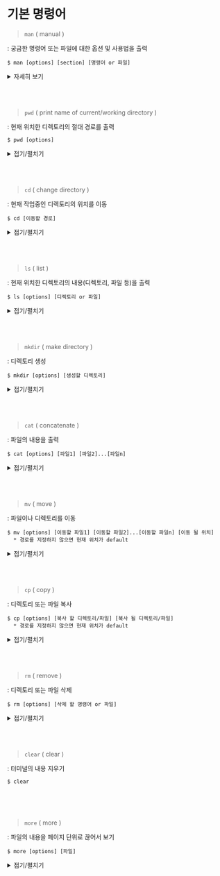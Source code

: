 # 기본 명령어

> `man`      ( manual )
<p>: 궁금한 명령어 또는 파일에 대한 옵션 및 사용법을 출력</p>

``` Linux
$ man [options] [section] [명령어 or 파일]
```
<details><summary>자세히 보기</summary>

``` Linux
* 사용법
  [Spacebar]: 한 페이지 밑으로 내려감
  [b]: 전 페이지로 올라감
  [화살표 위/아래]: 한 줄 단위로 이동
  [Enter]: 한 줄 밑으로 내림
  [k]: 한 줄 위로 올라감
  [h]: 도움말
  [/]+키워드: 키워드 검색 
  [q]: 나가기


* 주요 옵션
  -k : apropos(완전히 일치하지는 않아도 대략적으로 비슷한 단어)에 해당하는 메뉴얼 페이지 출력
  -f : 해당 키워드와 정확히 일치하는 메뉴얼 페이지 출력
  -w : 'man 키워드 실행 시 출력되는 메뉴얼 페이지'의 파일 경로를 출력
  -s : 특정 section을 지정할 때 사용, 보통 -s 입력안하고 '$ man 숫자 명령어'처럼 사용
```
</details>
<br><br><br>




>  `pwd` ( print name of current/working directory )
<p>: 현재 위치한 디렉토리의 절대 경로를 출력</p>

``` Linux
$ pwd [options]
```

<details><summary>접기/펼치기</summary>
  
``` Linux
* 사용 예시
  $ pwd
  >> /root/test

* 주요 옵션
  -L : 심볼릭 링크가 포함된 논리 경로 출력  (default)
  -P : 심볼릭 링크 없이 실제 물리 경로만 출력
```

</details><br><br><br>



> `cd`  ( change directory )
<p>: 현재 작업중인 디렉토리의 위치를 이동</p>

``` Linux
$ cd [이동할 경로]
```

<details><summary>접기/펼치기</summary>
  
``` Linux
* 사용법
  $ cd ..: 상위 디렉토리로 이동
  $ cd .: 현재 위치로 이동 (= 새로고침)
  $ cd -: 이전에 위치한 디렉토리로 이동 (= 뒤로가기)
  $ cd /: root 디렉토리로 이동
  $ cd ~: 홈 디렉토리로 이동
  $ cd .디렉토리: 숨겨진 디렉토리로 이동
```

</details><br><br><br>



> `ls`  ( list )
<p>: 현재 위치한 디렉토리의 내용(디렉토리, 파일 등)을 출력</p>

``` Linux
$ ls [options] [디렉토리 or 파일]
```

<details><summary>접기/펼치기</summary>

``` Linux
* 사용 예시
  $ ls
  >> test_script.sh

* 주요 옵션
  -l : 각 파일의 자세한 내용(모드, 링크 수, 소유자, 그룹, 크기(바이트), 최종 수정 시간) 출력   (ll 명령어와 동일)
      ex) $ ls -l    (또는 ll)
       >> -rwxr-xr-x 1 root root 32  1월 17 09:44 test_script.sh
  -a : 디렉토리의 숨겨진 항목까지 모두 출력
      ex) $ ls -a
       >> .  ..  .hidden_dir  .hidden_file.txt  test_script.sh
  -R : 하위 디렉토리의 파일까지 모두 출력
  -s : 각 항목의 크기를 kb 단위를 포함하여 출력
  -t : 최종 수정 시간을 기준으로 출력 (new >> old)
  -r : 역알파벳순으로 출력 
```

</details><br><br><br>



> `mkdir`  ( make directory )
<p>: 디렉토리 생성</p>

``` Linux
$ mkdir [options] [생성할 디렉토리]
```

<details><summary>접기/펼치기</summary>

``` Linux
* 주요 옵션
  -p : 상위 경로(디렉토리)도 함께 생성
      ex) $ mkdir -p test1/test2
  -v : 디렉토리를 생성하고 생성된 디렉토리에 대한 메시지 출력
      ex) $ mkdir -v test2
       >> mkdir: created directory `test2'
  -m : 디렉토리 생성 + 권한 설정 (default: 755)
```

</details><br><br><br>


> `cat`  ( concatenate )
<p>: 파일의 내용을 출력</p>

``` Linux
$ cat [options] [파일1] [파일2]...[파일n]
```

<details><summary>접기/펼치기</summary>

- 리다이렉션
![redirection](https://github.com/Kim-SeongSu/Self-study_and_Review/assets/104110605/8a44696d-84e2-4e00-b68c-43b33b81b29b)

``` Linux
* 리다이렉션 사용 예시

1. 파일 생성 및 덮어쓰기
  $ cat > test1.txt
    여기에 내용을 입력
    없는 파일이면 생성, 있는 파일이면 덮어쓰기
    다 입력하면 ctr + d로 종료
  $ cat > test1.txt
    >> 여기에 내용을 입력
       없는 파일이면 생성, 있는 파일이면 덮어쓰기
       다 입력하면 ctr + d로 종료


2. 파일 이어쓰기
  $ cat >> test1.txt
    한 줄 더 추가
  $ cat > test1.txt
    >> 여기에 내용을 입력
       없는 파일이면 생성, 있는 파일이면 덮어쓰기
       다 입력하면 ctr + d(EOF 키)로 종료
       한 줄 더 추가


3. 기존의 파일 여러개를 하나로 합쳐 새로운 파일 / 다른 파일 이어쓰기
  $ cat [파일1] [파일2] > [새로운 파일]
    : 새로운 파일에 두 파일 합치기      (3 = 1 2)
  $ cat [파일1] 더 추가하고싶은 내용 [파일2] > [파일3]
    : 파일3 파일1 더 추가하고싶은 내용 파일2 
  $ cat [파일1] [파일2] >> [파일3]
    : 파일3에 파일1과 파일2를 이어붙이기 (3 1 2 순)

---------------------------------------------------------------------------------------------------

* 주요 옵션
  -n : 줄 번호를 화면 왼쪽에 나타냄(비어있는 행도 포함 / -b는 비어있는 행 제외)
  -s : 두 줄 이상의 연속되는 빈 행을 1줄로 출력
  -A : -vET 옵션과 같은 효과
       -v : tab과 행 바꿈 문자(\r , ^M)를 제외한 제어 문자를 ^형태로 출력
       -E : 행마다 끝에 $ 출력
       -T : tab 문자를 출력
```

</details><br><br><br>



> `mv`  ( move )
<p>: 파일이나 디렉토리를 이동</p>

``` Linux
$ mv [options] [이동할 파일1] [이동할 파일2]...[이동할 파일n] [이동 될 위치]
  * 경로를 지정하지 않으면 현재 위치가 default
```

<details><summary>접기/펼치기</summary>

``` Linux
* 사용법
  $ mv [원래파일위치/이름] [파일위치/변경할이름] : 파일 또는 디렉토리명 변경

* 주요 옵션
  -r : 하위 디렉토리까지 전부 이동
  -n : 이동 될 위치에 같은 이름을 갖는 파일이 있을 경우, 덮어쓰기를 하지 않는다
  -b : 이동 될 위치에 같은 이름을 갖는 파일이 있을 경우, 백업 파일 생성
      ex) $ mv test1.txt /user/study/test2.txt
          $ ls
            >> ~test2.txt(원래 파일)  test2.txt(새로 이동한 파일)
  -f : 이동 될 위치에 같은 이름을 갖는 파일이 있을 경우, 강제로 덮어쓰기
  -i : 이동 될 위치에 같은 이름을 갖는 파일이 있을 경우, 덮어쓰기 여부 물어봄
```

</details><br><br><br>



> `cp`  ( copy )
<p>: 디렉토리 또는 파일 복사 </p>

``` Linux
$ cp [options] [복사 할 디렉토리/파일] [복사 될 디렉토리/파일]
  * 경로를 지정하지 않으면 현재 위치가 default
```

<details><summary>접기/펼치기</summary>

``` Linux
* 사용법
  $ cp [복사대상 1] [복사대상 2] ... [복사대상 n] [복사될 경로] : 해당 경로로 여러개 한번에 복사

* 주요 옵션
  -r : 하위 디렉토리까지 전부 복사
  -b : 복사 될 위치에 같은 이름을 갖는 파일이 있을 경우, 백업파일 생성
  -f : 복사 될 위치에 같은 이름을 갖는 파일이 있을 경우, 강제로 덮어쓰기
  -i : 복사 될 위치에 같은 이름을 갖는 파일이 있을 경우, 덮어쓰기 여부 물어봄
  -a : 원본 파일의 속성, 링크 정보까지 복사
  -p : 원본 파일의 모든 정보를 복사
```

</details><br><br><br>


> `rm`  ( remove )
<p>: 디렉토리 또는 파일 삭제 </p>

``` Linux
$ rm [options] [삭제 할 명령어 or 파일]
```

<details><summary>접기/펼치기</summary>

``` Linux
  
* 사용법
  $ rm [삭제 대상1] ... [삭제 대상 n] : n개 삭제
  $ rm *.txt : .txt로 끝나는 모든 파일 삭제
  $ rm -rf * : 현재 위치의 모든 파일 삭제

* 주요 옵션
  -f : 강제 삭제
  -r : 디렉토리 내부의 모든 파일도 삭제
  -d : 비어있는 디렉토리만 삭제
  -i : 삭제할 때 마다 삭제 여부 물어보기
  -v : 삭제되는 대상의 정보 출력


* rmdir 은 '비어있는' 디렉토리를 삭제하는 명령어로,
    rmdir -p /a/b/c 는 rmdir /a/b/c /a/b /a 와 같다.

```

</details><br><br><br>


> `clear`  ( clear )
<p>: 터미널의 내용 지우기 </p>

``` Linux
$ clear
```
<br><br><br>


> `more`  ( more )
<p>: 파일의 내용을 페이지 단위로 끊어서 보기</p>

``` Linux
$ more [options] [파일]
```

<details><summary>접기/펼치기</summary>

``` Linux
  
* 사용법
  [Spacebar] or [f]: 다음 페이지로 이동
  [b]: 이전 페이지로 이동
  [=]: 현재 줄 번호 표시
  [v]: vi 에디터로 실행
  [숫자 + z]: 숫자줄 만큼 다음으로 이동
  [q]: 나가기

  [/ + 키워드]: 키워드에 해당하는 문자열 찾기
  [n]: 다음으로 발견된 문자열 찾기
  [']: 이전에 발견된 문자열 찾기

* 주요 옵션
  -p : 페이지를 이동할 때, 화면을 이어서 출력하지 않고 새로고침으로 출력
  -숫자 : 입력한 숫자만큼 출력 줄 수 제한
  -s : 여러 줄의 공백 한 줄로 표시
```

</details><br><br><br>























<!--
> ``  (  )
<p>: </p>

``` Linux
$ man [options] [section] [명령어 or 파일]
```

<details><summary>접기/펼치기</summary>

``` Linux
* 사용 예시
  $ 
  >> 
  
* 사용법
  $ :

* 주요 옵션
  -k : 
      ex) $ ls -al
       >> .  ..  .hidden_dir  .hidden_file.txt  test_script.sh
```

</details><br><br><br>
-->
